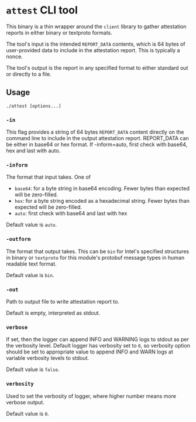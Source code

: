 # `attest` CLI tool

This binary is a thin wrapper around the `client` library to gather attestation
reports in either binary or textproto formats.

The tool's input is the intended `REPORT_DATA` contents, which is 64 bytes of
user-provided data to include in the attestation report. This is typically a
nonce.

The tool's output is the report in any specified format to either standard out
or directly to a file.


## Usage

```
./attest [options...]
```

### `-in`

This flag provides a string of 64 bytes `REPORT_DATA` content directly on the command line to include in the output attestation report.
REPORT_DATA can be either in base64 or hex format. If -inform=auto, first check with base64, hex and last with auto.

### `-inform`

The format that input takes. One of

*   `base64`: for a byte string in base64 encoding. Fewer bytes than expected
    will be zero-filled.
*   `hex`: for a byte string encoded as a hexadecimal string. Fewer bytes than
    expected will be zero-filled.
*   `auto`: first check with base64 and last with hex

Default value is `auto`.

### `-outform`

The format that output takes. This can be `bin` for Intel's specified structures
in binary or `textproto` for this module's protobuf message types in human readable text format.

Default value is `bin`.

### `-out`

Path to output file to write attestation report to.

Default is empty, interpreted as stdout.


### `verbose`

If set, then the logger can append INFO and WARNING logs to stdout as per the verbosity level. Default logger has verbosity set to `0`, so verbosity option should be set to appropriate value to append INFO and WARN logs at variable verbosity levels to stdout.

Default value is `false`.

### `verbosity`

Used to set the verbosity of logger, where higher number means more verbose output.

Default value is `0`.